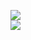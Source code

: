 [![](https://img.shields.io/badge/Made%20With-Github%20Spray-lightgrey.svg?style=for-the-badge&logo=github)](https://github.com/Annihil/github-spray#12056)  
[![](https://i.imgur.com/2DrTn0Z.gif)](https://github.com/Annihil/github-spray)